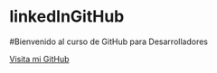 # linkedInGitHub

#Bienvenido al curso de GitHub para Desarrolladores

[Visita mi GitHub](https://github.com/johanworklance)
